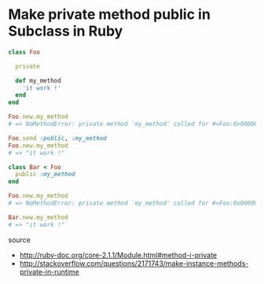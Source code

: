 # Make private method public in Subclass in Ruby

```ruby
class Foo

  private

  def my_method
    'it work !'
  end
end
```

```ruby
Foo.new.my_method
# => NoMethodError: private method `my_method' called for #<Foo:0x00000003ddb8e8>

Foo.send :public, :my_method
Foo.new.my_method
# => "it work !" 

```

```ruby
class Bar < Foo
  public :my_method
end
```

```ruby
Foo.new.my_method
# => NoMethodError: private method `my_method' called for #<Foo:0x00000003ddb8e8>

Bar.new.my_method
# => "it work !" 
```


source

* http://ruby-doc.org/core-2.1.1/Module.html#method-i-private
* http://stackoverflow.com/questions/2171743/make-instance-methods-private-in-runtime
